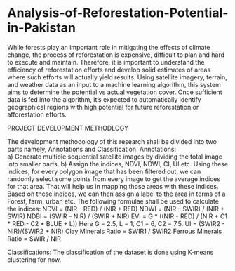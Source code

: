 # Analysis-of-Reforestation-Potential-in-Pakistan

While forests play an important role in mitigating the effects of climate change, the process of reforestation is expensive, difficult to plan and hard to execute and maintain. Therefore, it is important to understand the efficiency of reforestation efforts and develop solid estimates of areas where such efforts will actually yield results.
Using satellite imagery, terrain, and weather data as an input to a machine learning algorithm, this system aims to determine the potential vs actual vegetation cover. Once sufficient data is fed into the algorithm, it’s expected to automatically identify geographical regions with high potential for future reforestation or afforestation efforts.

PROJECT DEVELOPMENT METHODLOGY 

The development methodology of this research shall be divided into two parts namely, Annotations and Classification. 
Annotations:  
a)	Generate multiple sequential satellite images by dividing the total image into smaller parts. 
b)	Assign the indices, NDVI, NDWI, CI, UI etc. Using these indices, for every polygon image that has been filtered out, we can randomly select some points from every image to get the average indices for that area. That will help us in mapping those areas with these indices. Based on these indices, we can then assign a label to the area in terms of a Forest, farm, urban etc. 
The following formulae shall be used to calculate the indices: 
NDVI = (NIR - RED) / (NIR + RED)
NDWI = (NIR – SWIR) / (NIR + SWIR)
NDBI = (SWIR – NIR) / (SWIR + NIR)
EVI = G * ((NIR - RED) / (NIR + C1 * RED - C2 * BLUE + L))
Here G = 2.5, L = 1, C1 = 6, C2 = 7.5.
UI = (SWIR2 - NIR)/(SWIR2 + NIR)
Clay Minerals Ratio = SWIR1 / SWIR2
Ferrous Minerals Ratio = SWIR / NIR

Classifications:
The classification of the dataset is done using K-means clustering for now.

